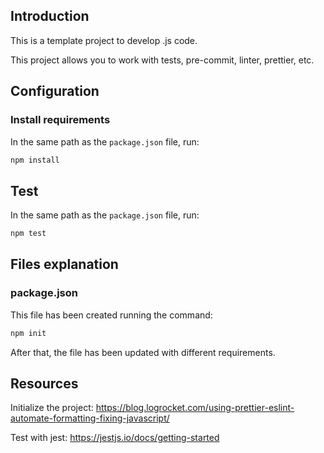 ## Introduction

This is a template project to develop .js code.

This project allows you to work with tests, pre-commit, linter, prettier, etc.

## Configuration

### Install requirements

In the same path as the `package.json` file, run:

```bash
npm install
```

## Test

In the same path as the `package.json` file, run:

```bash
npm test
```

## Files explanation

### package.json

This file has been created running the command:

```bash
npm init
```

After that, the file has been updated with different requirements.

## Resources

Initialize the project:
https://blog.logrocket.com/using-prettier-eslint-automate-formatting-fixing-javascript/

Test with jest:
https://jestjs.io/docs/getting-started
